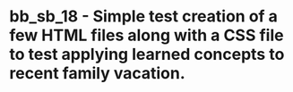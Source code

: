 # bb_sb_18 - Simple test creation of a few HTML files along with a CSS file to test applying learned concepts to recent family vacation.
